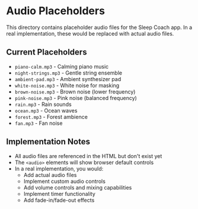# Audio Placeholders

This directory contains placeholder audio files for the Sleep Coach app. In a real implementation, these would be replaced with actual audio files.

## Current Placeholders

- `piano-calm.mp3` - Calming piano music
- `night-strings.mp3` - Gentle string ensemble
- `ambient-pad.mp3` - Ambient synthesizer pad
- `white-noise.mp3` - White noise for masking
- `brown-noise.mp3` - Brown noise (lower frequency)
- `pink-noise.mp3` - Pink noise (balanced frequency)
- `rain.mp3` - Rain sounds
- `ocean.mp3` - Ocean waves
- `forest.mp3` - Forest ambience
- `fan.mp3` - Fan noise

## Implementation Notes

- All audio files are referenced in the HTML but don't exist yet
- The `<audio>` elements will show browser default controls
- In a real implementation, you would:
  - Add actual audio files
  - Implement custom audio controls
  - Add volume controls and mixing capabilities
  - Implement timer functionality
  - Add fade-in/fade-out effects
